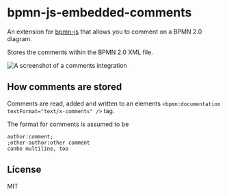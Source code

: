 # bpmn-js-embedded-comments

An extension for [bpmn-js](https://github.com/bpmn-io/bpmn-js) that allows you to comment on a BPMN 2.0 diagram. 

Stores the comments within the BPMN 2.0 XML file.

![A screenshot of a comments integration](https://raw.githubusercontent.com/bpmn-io/bpmn-js-embedded-comments/master/docs/screenshot.png)


## How comments are stored

Comments are read, added and written to an elements `<bpmn:documentation textFormat="text/x-comments" />` tag.

The format for comments is assumed to be

```
author:comment;
;other-author:other comment
canbe multiline, too
```

## License

MIT
